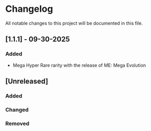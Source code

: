 # Changelog

All notable changes to this project will be documented in this file.

## [1.1.1] - 09-30-2025

### Added

- Mega Hyper Rare rarity with the release of ME: Mega Evolution



## [Unreleased]

### Added

### Changed

### Removed
